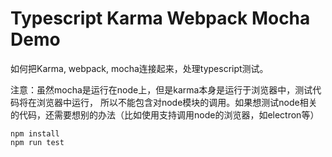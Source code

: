 Typescript Karma Webpack Mocha Demo
=====================================

如何把Karma, webpack, mocha连接起来，处理typescript测试。

注意：虽然mocha是运行在node上，但是karma本身是运行于浏览器中，测试代码将在浏览器中运行，
所以不能包含对node模块的调用。如果想测试node相关的代码，还需要想别的办法（比如使用支持调用node的浏览器，如electron等）

```
npm install
npm run test
```

